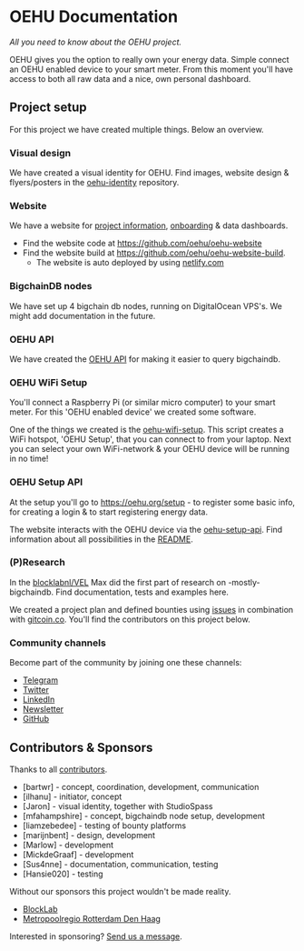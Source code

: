# OEHU Documentation

_All you need to know about the OEHU project._

OEHU gives you the option to really own your energy data. Simple connect an OEHU enabled device to your smart meter. From this moment you'll have access to both all raw data and a nice, own personal dashboard.

## Project setup

For this project we have created multiple things. Below an overview.

### Visual design

We have created a visual identity for OEHU. Find images, website design & flyers/posters in the [oehu-identity](https://github.com/OEHU/oehu-identity) repository.

### Website

We have a website for [project information](https://oehu.org/), [onboarding](https://oehu.org/setup) & data dashboards.

- Find the website code at https://github.com/oehu/oehu-website
- Find the website build at https://github.com/oehu/oehu-website-build.
  - The website is auto deployed by using [netlify.com](https://www.netlify.com/) 

### BigchainDB nodes

We have set up 4 bigchain db nodes, running on DigitalOcean VPS's. We might add documentation in the future.

### OEHU API

We have created the [OEHU API](https://github.com/OEHU/oehu-api) for making it easier to query bigchaindb.

### OEHU WiFi Setup

You'll connect a Raspberry Pi (or similar micro computer) to your smart meter. For this 'OEHU enabled device' we created some software.

One of the things we created is the [oehu-wifi-setup](https://github.com/OEHU/oehu-wifi-setup). This script creates a WiFi hotspot, 'OEHU Setup', that you can connect to from your laptop. Next you can select your own WiFi-network & your OEHU device will be running in no time!

### OEHU Setup API

At the setup you'll go to https://oehu.org/setup - to register some basic info, for creating a login & to start registering energy data.

The website interacts with the OEHU device via the [oehu-setup-api](https://github.com/OEHU/oehu-setup-api). Find information about all possibilities in the [README](https://github.com/OEHU/oehu-setup-api#oehu-setup-api).

### (P)Research

In the [blocklabnl/VEL](https://github.com/blocklabnl/VEL) Max did the first part of research on -mostly- bigchaindb. Find documentation, tests and examples here.

We created a project plan and defined bounties using [issues](https://github.com/blocklabnl/VEL/issues) in combination with [gitcoin.co](https://gitcoin.co/). You'll find the contributors on this project below.

### Community channels

Become part of the community by joining one these channels:

- [Telegram](https://t.me/joinchat/A8b03hI61nBIbnVF18582A)
- [Twitter](https://twitter.com/oehu_project)
- [LinkedIn](https://www.linkedin.com/company/11865484/admin/overview/)
- [Newsletter](https://oehu.us19.list-manage.com/subscribe/post?u=ab502529571629d74b3510e56&id=dacb068b56)
- [GitHub](https://github.com/OEHU/)

## Contributors & Sponsors

Thanks to all [contributors](https://github.com/orgs/OEHU/people).

- [bartwr] - concept, coordination, development, communication
- [ilhanu] - initiator, concept
- [Jaron] - visual identity, together with StudioSpass
- [mfahampshire] - concept, bigchaindb node setup, development
- [liamzebedee] - testing of bounty platforms
- [marijnbent] - design, development
- [Marlow] - development
- [MickdeGraaf] - development
- [Sus4nne] - documentation, communication, testing
- [Hansie020] - testing

Without our sponsors this project wouldn't be made reality.

- [BlockLab](http://blocklab.nl/)
- [Metropoolregio Rotterdam Den Haag](https://mrdh.nl/)

Interested in sponsoring? [Send us a message](https://www.bartroorda.nl/contact).
